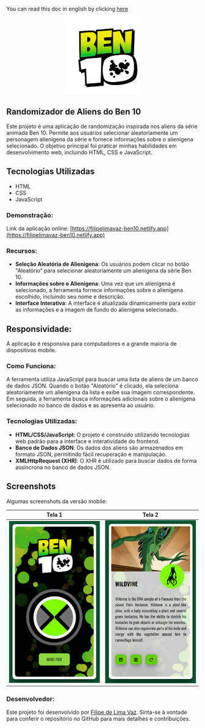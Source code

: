 You can read this doc in english by clicking [here](./README-english.md)

<p align="center">
  <img src="assets/imgs/logo.png" width="200px" alt="Ben 10 logo">
</p>

## Randomizador de Aliens do Ben 10

Este projeto é uma aplicação de randomização inspirada nos aliens da série animada Ben 10. Permite aos usuários selecionar aleatoriamente um personagem alienígena da série e fornece informações sobre o alienígena selecionado. O objetivo principal foi praticar minhas habilidades em desenvolvimento web, incluindo HTML, CSS e JavaScript.

## Tecnologias Utilizadas

- HTML
- CSS
- JavaScript

### Demonstração:

Link da aplicação online: [https://filipelimavaz-ben10.netlify.app](https://filipelimavaz-ben10.netlify.app)

### Recursos:

- **Seleção Aleatória de Alienígena**: Os usuários podem clicar no botão "Aleatório" para selecionar aleatoriamente um alienígena da série Ben 10.
- **Informações sobre o Alienígena**: Uma vez que um alienígena é selecionado, a ferramenta fornece informações sobre o alienígena escolhido, incluindo seu nome e descrição.
- **Interface Interativa**: A interface é atualizada dinamicamente para exibir as informações e a imagem de fundo do alienígena selecionado.

## Responsividade:
A aplicação é responsiva para computadores e a grande maioria de dispositivos mobile.

### Como Funciona:

A ferramenta utiliza JavaScript para buscar uma lista de aliens de um banco de dados JSON. Quando o botão "Aleatório" é clicado, ela seleciona aleatoriamente um alienígena da lista e exibe sua imagem correspondente. Em seguida, a ferramenta busca informações adicionais sobre o alienígena selecionado no banco de dados e as apresenta ao usuário.

### Tecnologias Utilizadas:

- **HTML/CSS/JavaScript**: O projeto é construído utilizando tecnologias web padrão para a interface e interatividade do frontend.
- **Banco de Dados JSON**: Os dados dos aliens são armazenados em formato JSON, permitindo fácil recuperação e manipulação.
- **XMLHttpRequest (XHR)**: O XHR é utilizado para buscar dados de forma assíncrona no banco de dados JSON.

## Screenshots

Algumas screenshots da versão mobile:

| Tela 1 | Tela 2 |
|----------------|---------------|
| ![Mobile](assets/prints/Screenshot_1.png) | ![Mobile](assets/prints/Screenshot_2.png) |


### Desenvolvedor:

Este projeto foi desenvolvido por [Filipe de Lima Vaz](https://www.linkedin.com/in/filipe-de-lima-vaz/). Sinta-se à vontade para conferir o repositório no GitHub para mais detalhes e contribuições.
